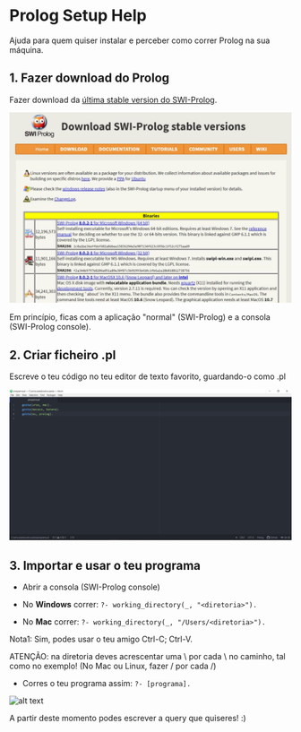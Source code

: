 # Prolog Setup Help

Ajuda para quem quiser instalar e perceber como correr Prolog na sua máquina.

## 1. Fazer download do Prolog

Fazer download da [última stable version do SWI-Prolog](http://www.swi-prolog.org/download/stable).

![alt text](/lp/prolog-setup-help-imgs/prolog-download.JPG "prolog download")

Em princípio, ficas com a aplicação "normal" (SWI-Prolog) e a consola (SWI-Prolog console).

## 2. Criar ficheiro .pl
 
Escreve o teu código no teu editor de texto favorito, guardando-o como <nome-do-ficheiro>.pl

![alt text](/lp/prolog-setup-help-imgs/programa-exemplo-2.JPG "prolog programa exemplo")

## 3. Importar e usar o teu programa

- Abrir a consola (SWI-Prolog console)

- No **Windows** correr:
```?- working_directory(_, "<diretoria>").```

- No **Mac** correr:
```?- working_directory(_, "/Users/<diretoria>").```

Nota1: Sim, podes usar o teu amigo Ctrl-C; Ctrl-V.

ATENÇÃO: na diretoria deves acrescentar uma \ por cada \ no caminho, tal como no exemplo! (No Mac ou Linux, fazer / por cada /)

- Corres o teu programa assim:
```?- [programa].```

![alt text](/lp/prolog-setup-help-imgs/prolog-console-3.JPG "prolog console exemplo")

A partir deste momento podes escrever a query que quiseres! :)

